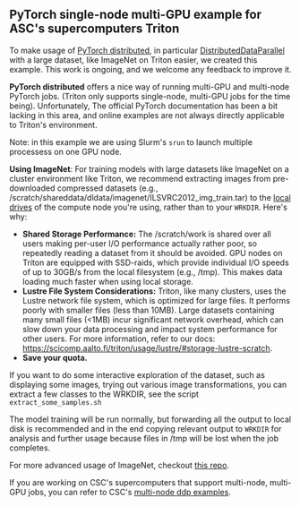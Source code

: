 ## PyTorch single-node multi-GPU example for ASC's supercomputers Triton

To make usage of [PyTorch distributed][pytorch_dist], in particular
[DistributedDataParallel][ddp] with a large dataset, like ImageNet on Triton easier, we created this example. This work is ongoing, and we welcome any feedback to improve it.

**PyTorch distributed** offers a nice way of running multi-GPU and multi-node PyTorch jobs. (Triton only supports single-node, multi-GPU jobs for the time being). Unfortunately, The official PyTorch
documentation has been a bit lacking in this area, and online examples are not always directly applicable to Triton's environment. 

Note: in this example we are using Slurm's `srun` to launch multiple processess on one GPU node.

**Using ImageNet**: For training models with large datasets like ImageNet on a cluster environment like Triton, we recommend extracting images from pre-downloaded compressed datasets (e.g., /scratch/shareddata/dldata/imagenet/ILSVRC2012_img_train.tar) to the [local drives](https://scicomp.aalto.fi/triton/usage/localstorage/) of the compute node you're using, rather than to your `WRKDIR`. Here's why:

- **Shared Storage Performance:** The /scratch/work is shared over all users making per-user I/O performance actually rather poor, so repeatedly reading a dataset from it should be avoided. GPU nodes on Triton are equipped with SSD-raids, which provide individual I/O speeds of up to 30GB/s from the local filesystem (e.g., /tmp). This makes data loading much faster when using local storage.
- **Lustre File System Considerations:** Triton, like many clusters, uses the Lustre network file system, which is optimized for large files. It performs poorly with smaller files (less than 10MB). Large datasets containing many small files (<1MB) incur significant network overhead, which can slow down your data processing and impact system performance for other users. For more information, refer to our docs: https://scicomp.aalto.fi/triton/usage/lustre/#storage-lustre-scratch. 
- **Save your quota.**

If you want to do some interactive exploration of the dataset, such as displaying some images, trying out various image transformations, you can extract a few classes to the WRKDIR, see the script `extract_some_samples.sh` 

The model training will be run normally, but forwarding all the output to local disk is recommended and in the end copying relevant output to `WRKDIR` for analysis and further usage because files in /tmp will be lost when the job completes.

For more advanced usage of ImageNet, checkout [this repo](https://github.com/AaltoRSE/ImageNetTools).

If you are working on CSC's supercomputers that support multi-node, multi-GPU jobs, you can refer to CSC's [multi-node ddp examples](https://github.com/CSCfi/pytorch-ddp-examples).


[pytorch_dist]: https://pytorch.org/tutorials/beginner/dist_overview.html
[ddp]: https://pytorch.org/docs/stable/generated/torch.nn.parallel.DistributedDataParallel.html
